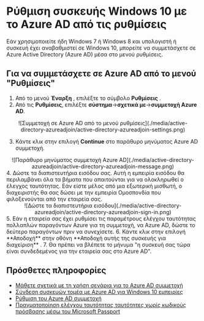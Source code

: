<properties
    pageTitle="Ρύθμιση συσκευής Windows 10 με το Azure AD από τις ρυθμίσεις | Microsoft Azure"
    description="Εξηγεί πώς οι χρήστες μπορούν να συμμετάσχουν σε να Azure AD μέσα στο μενού ρυθμίσεις."
    services="active-directory"
    documentationCenter=""
    authors="femila"
    manager="swadhwa"
    editor=""
    tags="azure-classic-portal"/>

<tags
    ms.service="active-directory"
    ms.workload="identity"
    ms.tgt_pltfrm="na"
    ms.devlang="na"
    ms.topic="article"
    ms.date="09/27/2016"
    ms.author="femila"/>

# <a name="set-up-a-windows-10-device-with-azure-ad-from-settings"></a>Ρύθμιση συσκευής Windows 10 με το Azure AD από τις ρυθμίσεις
Εάν χρησιμοποιείτε ήδη Windows 7 ή Windows 8 και υπολογιστή ή συσκευή έχει αναβαθμιστεί σε Windows 10, μπορείτε να συμμετάσχετε σε Azure Active Directory (Azure AD) μέσα στο μενού ρυθμίσεις.

## <a name="to-join-to-azure-ad-from-the-settings-menu"></a>Για να συμμετάσχετε σε Azure AD από το μενού "Ρυθμίσεις"


1. Από το μενού **Έναρξη** , επιλέξτε το σύμβολο **Ρυθμίσεις** .
2. Από τις **Ρυθμίσεις**, επιλέξτε **σύστημα**->**σχετικά με**->**συμμετοχή Azure AD**.
<center>
![Συμμετοχή σε Azure AD από το μενού ρυθμίσεις](./media/active-directory-azureadjoin/active-directory-azureadjoin-settings.png)</center>

3. Κάντε κλικ στην επιλογή **Continue** στο παράθυρο μηνύματος Azure AD συμμετοχή.
<center>
![Παράθυρο μηνύματος συμμετοχή Azure AD](./media/active-directory-azureadjoin/active-directory-azureadjoin-message.png)</center>
4. Δώστε τα διαπιστευτήρια εισόδου σας. Αυτή η εμπειρία εισόδου θα περιλαμβάνει όλα τα βήματα που απαιτούνται για να ολοκληρωθεί ο έλεγχος ταυτότητας. Εάν είστε μέλος από μια εξωτερική μισθωτή, ο διαχειριστής θα σας δώσει με την εμπειρία Ομοσπονδία που φιλοξενούνται από την εταιρεία σας.
<center>
![Δώστε τα διαπιστευτήρια εισόδου](./media/active-directory-azureadjoin/active-directory-azureadjoin-sign-in.png)</center>
5. Εάν η εταιρεία σας έχει ρυθμίσει τις παραμέτρους ελέγχου ταυτότητας πολλαπλών παραγόντων Azure για τη συμμετοχή, να Azure AD, δώστε το δεύτερο παραγόντων πριν να συνεχίσετε.
6. Κάντε κλικ στην επιλογή **Αποδοχή** στην οθόνη **Αποδοχή αυτής της συσκευής για διαχείριση** .
7. Θα πρέπει να βλέπετε το μήνυμα "η συσκευή σας τώρα είναι συνδεδεμένος για την εταιρεία σας στο Azure AD".


## <a name="additional-information"></a>Πρόσθετες πληροφορίες
* [Μάθετε σχετικά με τη χρήση σενάρια για το Azure AD συμμετοχή](active-directory-azureadjoin-deployment-aadjoindirect.md)
* [Σύνδεση συσκευών τομέα με Azure AD για Windows 10 εμπειρίες](active-directory-azureadjoin-devices-group-policy.md)
* [Ρύθμιση του Azure AD συμμετοχή](active-directory-azureadjoin-setup.md)
* [Πραγματοποίηση ελέγχου ταυτότητας ταυτότητες χωρίς κωδικούς πρόσβασης μέσω του Microsoft Passport](active-directory-azureadjoin-passport.md)
